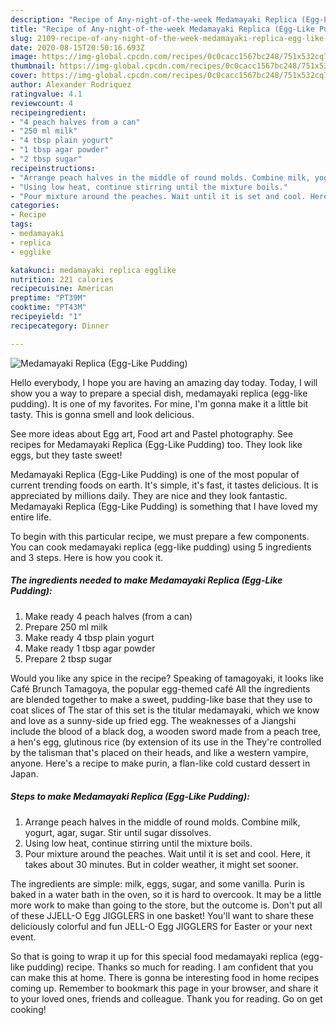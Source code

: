```yaml
---
description: "Recipe of Any-night-of-the-week Medamayaki Replica (Egg-Like Pudding)"
title: "Recipe of Any-night-of-the-week Medamayaki Replica (Egg-Like Pudding)"
slug: 2109-recipe-of-any-night-of-the-week-medamayaki-replica-egg-like-pudding
date: 2020-08-15T20:50:16.693Z
image: https://img-global.cpcdn.com/recipes/0c0cacc1567bc248/751x532cq70/medamayaki-replica-egg-like-pudding-recipe-main-photo.jpg
thumbnail: https://img-global.cpcdn.com/recipes/0c0cacc1567bc248/751x532cq70/medamayaki-replica-egg-like-pudding-recipe-main-photo.jpg
cover: https://img-global.cpcdn.com/recipes/0c0cacc1567bc248/751x532cq70/medamayaki-replica-egg-like-pudding-recipe-main-photo.jpg
author: Alexander Rodriquez
ratingvalue: 4.1
reviewcount: 4
recipeingredient:
- "4 peach halves from a can"
- "250 ml milk"
- "4 tbsp plain yogurt"
- "1 tbsp agar powder"
- "2 tbsp sugar"
recipeinstructions:
- "Arrange peach halves in the middle of round molds. Combine milk, yogurt, agar, sugar. Stir until sugar dissolves."
- "Using low heat, continue stirring until the mixture boils."
- "Pour mixture around the peaches. Wait until it is set and cool. Here, it takes about 30 minutes. But in colder weather, it might set sooner."
categories:
- Recipe
tags:
- medamayaki
- replica
- egglike

katakunci: medamayaki replica egglike 
nutrition: 221 calories
recipecuisine: American
preptime: "PT39M"
cooktime: "PT43M"
recipeyield: "1"
recipecategory: Dinner

---
```



![Medamayaki Replica (Egg-Like Pudding)](https://img-global.cpcdn.com/recipes/0c0cacc1567bc248/751x532cq70/medamayaki-replica-egg-like-pudding-recipe-main-photo.jpg)

Hello everybody, I hope you are having an amazing day today. Today, I will show you a way to prepare a special dish, medamayaki replica (egg-like pudding). It is one of my favorites. For mine, I'm gonna make it a little bit tasty. This is gonna smell and look delicious.

See more ideas about Egg art, Food art and Pastel photography. See recipes for Medamayaki Replica (Egg-Like Pudding) too. They look like eggs, but they taste sweet!

Medamayaki Replica (Egg-Like Pudding) is one of the most popular of current trending foods on earth. It's simple, it's fast, it tastes delicious. It is appreciated by millions daily. They are nice and they look fantastic. Medamayaki Replica (Egg-Like Pudding) is something that I have loved my entire life.


To begin with this particular recipe, we must prepare a few components. You can cook medamayaki replica (egg-like pudding) using 5 ingredients and 3 steps. Here is how you cook it.

<!--inarticleads1-->

##### The ingredients needed to make Medamayaki Replica (Egg-Like Pudding):

1. Make ready 4 peach halves (from a can)
1. Prepare 250 ml milk
1. Make ready 4 tbsp plain yogurt
1. Make ready 1 tbsp agar powder
1. Prepare 2 tbsp sugar


Would you like any spice in the recipe? Speaking of tamagoyaki, it looks like Café Brunch Tamagoya, the popular egg-themed café All the ingredients are blended together to make a sweet, pudding-like base that they use to coat slices of The star of this set is the titular medamayaki, which we know and love as a sunny-side up fried egg. The weaknesses of a Jiangshi include the blood of a black dog, a wooden sword made from a peach tree, a hen&#39;s egg, glutinous rice (by extension of its use in the They&#39;re controlled by the talisman that&#39;s placed on their heads, and like a western vampire, anyone. Here&#39;s a recipe to make purin, a flan-like cold custard dessert in Japan. 

<!--inarticleads2-->

##### Steps to make Medamayaki Replica (Egg-Like Pudding):

1. Arrange peach halves in the middle of round molds. Combine milk, yogurt, agar, sugar. Stir until sugar dissolves.
1. Using low heat, continue stirring until the mixture boils.
1. Pour mixture around the peaches. Wait until it is set and cool. Here, it takes about 30 minutes. But in colder weather, it might set sooner.


The ingredients are simple: milk, eggs, sugar, and some vanilla. Purin is baked in a water bath in the oven, so it is hard to overcook. It may be a little more work to make than going to the store, but the outcome is. Don&#39;t put all of these JJELL-O Egg JIGGLERS in one basket! You&#39;ll want to share these deliciously colorful and fun JELL-O Egg JIGGLERS for Easter or your next event. 

So that is going to wrap it up for this special food medamayaki replica (egg-like pudding) recipe. Thanks so much for reading. I am confident that you can make this at home. There is gonna be interesting food in home recipes coming up. Remember to bookmark this page in your browser, and share it to your loved ones, friends and colleague. Thank you for reading. Go on get cooking!
